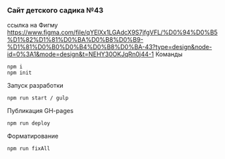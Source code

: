 ### Сайт детского садика №43

ссылка на Фигму https://www.figma.com/file/qYElXx1LGAdcX9S7jfgVFL/%D0%94%D0%B5%D1%82%D1%81%D0%BA%D0%B8%D0%B9-%D1%81%D0%B0%D0%B4%D0%B8%D0%BA-43?type=design&node-id=0%3A1&mode=design&t=NEHY30OKJqRn0j44-1
Команды

```
npm i
npm init

```

Запуск разработки

`npm run start / gulp`

Публикация GH-pages

`npm run deploy`

Форматирование

`npm run fixAll`
